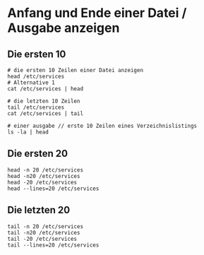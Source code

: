 # Anfang und Ende einer Datei / Ausgabe anzeigen

## Die ersten 10 
```
# die ersten 10 Zeilen einer Datei anzeigen 
head /etc/services 
# Alternative 1 
cat /etc/services | head

# die letzten 10 Zeilen 
tail /etc/services 
cat /etc/services | tail 

# einer ausgabe // erste 10 Zeilen eines Verzeichnislistings  
ls -la | head 

```

## Die ersten 20

```
head -n 20 /etc/services 
head -n20 /etc/services 
head -20 /etc/services 
head --lines=20 /etc/services

```

## Die letzten 20 

```
tail -n 20 /etc/services 
tail -n20 /etc/services 
tail -20 /etc/services 
tail --lines=20 /etc/services
```
